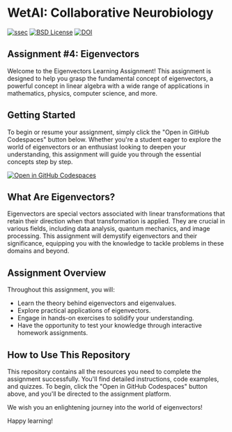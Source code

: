 # WetAI: Collaborative Neurobiology

[![ssec](https://img.shields.io/badge/SSEC-Project-purple?logo=data:image/png;base64,iVBORw0KGgoAAAANSUhEUgAAAA0AAAAOCAQAAABedl5ZAAAACXBIWXMAAAHKAAABygHMtnUxAAAAGXRFWHRTb2Z0d2FyZQB3d3cuaW5rc2NhcGUub3Jnm+48GgAAAMNJREFUGBltwcEqwwEcAOAfc1F2sNsOTqSlNUopSv5jW1YzHHYY/6YtLa1Jy4mbl3Bz8QIeyKM4fMaUxr4vZnEpjWnmLMSYCysxTcddhF25+EvJia5hhCudULAePyRalvUteXIfBgYxJufRuaKuprKsbDjVUrUj40FNQ11PTzEmrCmrevPhRcVQai8m1PRVvOPZgX2JttWYsGhD3atbHWcyUqX4oqDtJkJiJHUYv+R1JbaNHJmP/+Q1HLu2GbNoSm3Ft0+Y1YMdPSTSwQAAAABJRU5ErkJggg==&style=plastic)](https://escience.washington.edu/wetai/)
[![BSD License](https://badgen.net/badge/license/BSD-3-Clause/blue)](LICENSE)
[![DOI](https://zenodo.org/badge/691197574.svg)](https://zenodo.org/badge/latestdoi/691197574)

## Assignment #4: Eigenvectors

Welcome to the Eigenvectors Learning Assignment! This assignment is designed to help you grasp the fundamental concept of eigenvectors, a powerful concept in linear algebra with a wide range of applications in mathematics, physics, computer science, and more.

## Getting Started

To begin or resume your assignment, simply click the "Open in GitHub Codespaces" button below. Whether you're a student eager to explore the world of eigenvectors or an enthusiast looking to deepen your understanding, this assignment will guide you through the essential concepts step by step.

[![Open in GitHub Codespaces](https://github.com/codespaces/badge.svg)](https://codespaces.new/Braingeneers-Education/WetAI-Eigenvectors?quickstart=1)

## What Are Eigenvectors?

Eigenvectors are special vectors associated with linear transformations that retain their direction when that transformation is applied. They are crucial in various fields, including data analysis, quantum mechanics, and image processing. This assignment will demystify eigenvectors and their significance, equipping you with the knowledge to tackle problems in these domains and beyond.

## Assignment Overview

Throughout this assignment, you will:

- Learn the theory behind eigenvectors and eigenvalues.
- Explore practical applications of eigenvectors.
- Engage in hands-on exercises to solidify your understanding.
- Have the opportunity to test your knowledge through interactive homework assignments.

## How to Use This Repository

This repository contains all the resources you need to complete the assignment successfully. You'll find detailed instructions, code examples, and quizzes. To begin, click the "Open in GitHub Codespaces" button above, and you'll be directed to the assignment platform.

We wish you an enlightening journey into the world of eigenvectors!

Happy learning!



